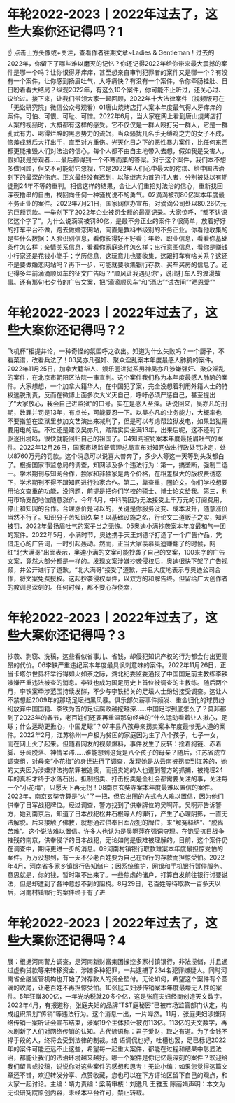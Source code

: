 # 年轮2022-2023丨2022年过去了，这些大案你还记得吗？1

☝ 点击上方头像或+关注，查看作者往期文章~Ladies & Gentleman！过去的2022年，你留下了哪些难以磨灭的记忆？你还记得2022年给你带来最大震撼的案件是哪一个吗？让你恨得牙痒痒，甚至想亲自审判犯罪者的案件又是哪一个？有没有一个案件，让你感到扬眉吐气，大呼痛快？有没有一个案件，令你牵肠挂肚、日日盼着看大结局？纵观2022年，有这么10个案件，你可能不止听过，还关心过、议论过。接下来，让我们带领大家一起回顾，2022年十大法律案件（视频版可在「无讼研究院」微信公众号观看）01唐山烧烤店打人案本年度最气得人牙痒痒的案件。可怕、可恨、可耻、可憎。2022年6月，当大家在网上看到唐山烧烤店打人案的视频时，大概都有这样的感受。它不仅仅是一群人殴打另一群人，它是一群孔武有力、喝得烂醉的黑恶势力的流氓，当众骚扰几名手无缚鸡之力的女子不成，恼羞成怒后大打出手，直至对方重伤。光天化日之下的恶性暴力案件，比任何东西都更能摧毁人们对法治的信心。每个人都不由自主地带入去想，假如我是受害人，假如我是旁观者……最后都得到一个不寒而栗的答案。对于这个案件，我们本不想多做回顾，但又不可能将它忽视，它是2022年人们心中最大的疙瘩、给中国法治刻下的最深的伤疤。正义最终没有迟到，以陈继志为首的打人者，分别被处以有期徒刑24年不等的重判。相信这样的结果，会让人们重拾对法治的信心，重新找回深夜撸串的自由，找回向任何一种骚扰说不的勇气。02滴滴被罚80亿案本年度最不务正业的案件。2022年7月21日，国家网信办宣布，对滴滴公司处以80.26亿元的巨额罚款。一举创下了2022年企业被罚金额的最高记录。大家惊呼，“都不认识亿这个字了”。为什么说滴滴被罚80亿，是最不务正业的案件？很简单，放着好好的打车平台不做，跑去做婚恋网站，简直是教科书级别的不务正业。你看他收集的是些什么数据：人脸识别信息，看你长得好不好看；年龄、职业信息，看看你基础条件怎么样；亲情关系信息，看看你家庭条件怎么样；出行意图信息，看你是赚钱小行家还是花钱小能手；学历信息，这玩意儿也要收集，这跟打车有啥关系？这还不是要做婚恋网站吗？再下一步，可能就要收集银行存款、买车买房的信息了。还记得多年前滴滴顺风车的征文广告吗？“顺风让我遇见你”，说出打车人的浪漫故事。还有那句七夕节的广告文案，把“滴滴顺风车”和“酒店”“试衣间”“晒恩爱”“

# 年轮2022-2023丨2022年过去了，这些大案你还记得吗？2

飞机杯”相提并论，一种奇怪的氛围呼之欲出。知道为什么失败吗？一个厨子，不看菜谱，改看兵法了！03吴亦凡强奸、聚众淫乱案本年度最感人肺腑的案件。2022年11月25日，加拿大籍华人、娱乐圈进狱系男神吴亦凡涉嫌强奸、聚众淫乱的案件，在北京市朝阳区法院一审宣判。这个案件我们称为本年度最感人肺腑的案件。大家想想，一个加拿大籍华人，在中国犯了案，完全没想着利用外籍人士的特权逃脱刑责，反而在微博上面多次大义灭自己，呼吁必须严惩自己，甚至提出了“大家放心，我会自己进监狱”的口号。实在是感人至深。话说回来，吴亦凡的刑期，数罪并罚是13年，有点长，可能要忍一下。以吴亦凡的业务能力，大概率也不要指望在监狱里参加文艺演出来减刑了，但是可以考虑帮监狱发电，如果监狱需要用电的话。不过还是建议吴亦凡，踏踏实实坐满13年，出来后呢，这不还判了驱逐出境吗，很快就能回归自己的祖国了。04知网被罚案本年度最扬眉吐气的案件。2022年12月26日，国家市场监督管理总局宣布对知网做出行政处罚决定，处以8760万元的罚款。这个消息可以说喜大普奔了，多少人等这一天等到头发都白了。根据国家市监总局的调查，知网涉及多个违法行为：第一，搞垄断，强制二选一。学术期刊与知网合作，独家和非独家是两个价格，在相差极大的版权费诱惑下，学术期刊不得不跟知网进行独家合作。第二，靠查重，圈论文。你们学校想要用论文查重的功能，没问题，前提是把你们学校的硕士、博士论文给我。第三，利用市场支配地位随意涨价。今年4月，中科院因为无法接受上千万元的订阅费用，停止和知网的合作。合理涨价是可以的，关键是你服务没变、成本没升，随意涨价当然不行了。知识分子苦知网久矣！以基础设施之名，行论文二道贩子之实，知网被罚，2022年最扬眉吐气的案子当之无愧。05奥迪小满抄袭案本年度最和气一团的案件。2022年5月，小满时节，奥迪携手天王刘德华打造了一个广告作品，凭借走心的广告词，一时引起轰动。然而，正当大家羡慕奥迪赚翻了的时候，网红“北大满哥”出面表示，奥迪小满的文案可能抄袭了自己的文案，100来字的广告文案，竟然大部分都是一样的。发现文案涉嫌抄袭侵权后，奥迪很快下架了广告视频，并公开进行了道歉。“北大满哥”接受了道歉，并且大度地表示与奥迪公司合作，将文案免费授权。这起抄袭侵权案件，以双方的和解告终。但留给广大创作者的教训是深刻的。任何时候，都不要心存侥幸，

# 年轮2022-2023丨2022年过去了，这些大案你还记得吗？3

抄袭、剽窃、洗稿，这些看似省事儿、省钱，却侵犯知识产权的行为都会付出更高昂的代价。06李铁严重违纪案本年度最具讽刺意味的案件。2022年11月26日，正当卡塔尔世界杯举行得如火如荼之际，湖北纪委监委通报了中国国足前主教练李铁涉嫌严重违法被查的消息。李铁也成为国足历史上首位被调查的主教练。随后两个月，李铁案牵涉范围持续发酵，不少与李铁相关的足坛人士纷纷接受调查。这让人不禁想起2009年的那场足坛扫黑风暴。俱乐部欠薪事件频发、重金归化的球员纷纷放弃中国国籍、李铁为首的足坛腐败越挖越深……中国足球到底怎么了？莫非都到了2023年的春节，老百姓们还要再重温那句经典的“什么运动看着让人揪心，足球；什么运动更揪心，中国足球”？07丰县八孩母亲拐卖案本年度最惨无人道的案件。2022年2月，江苏徐州一户极为贫困的家庭因为生了八个孩子，七子一女，而在网上火了起来。但随着网友的视频爆料，事件发生了反转：拴着狗链、赤着脚、牙齿脱落、神情呆滞……谁能想到这竟是八个孩子的母亲？随后，江苏省成立调查组，对母亲“小花梅”的身世进行了调查，发现她是从云南被拐卖到江苏的，她的丈夫因为涉嫌非法拘禁罪被追责，而拐卖她的人也遭到警方的抓捕，被掩埋24年的真相才终于水落石出。抵制拐卖、打击拐卖是全社会都需要关注的事，关注每一个“小花梅”，只愿天下再无拐！08南京玄奘寺案本年度最难以置信的案件。2022年，南京玄奘寺算是“火”了一把，但它出圈的方式令人难以置信，因为他们供奉了日军战犯牌位。经过调查，警方找到了供奉牌位的吴啊萍。吴啊萍告诉警方，她到南京后，知道了日本战犯松井石根等人的罪行，产生了心理阴影，一直无法解脱。后来接触了佛教，就想通过供奉日军战犯的牌位，来“解冤释结”、“脱离苦难”。这个说法难以置信。许多人也认为是吴啊萍在强词夺理。在饱受抗日战争摧残的南京，供奉侵华的日本战犯，无论如何是很难被理解的。目前，这个案件仍在调查中，期待更进一步的消息。09河南村镇银行取款难案本年度最担惊受怕的案件。万万没想到，有一天不少老百姓要为自己在银行的存款而担惊受怕。2022年4月，河南省多家乡镇银行告知储户：因系统维护，网银和手机银行暂停服务。意思就是，你的钱，暂时取不出来了。一些焦虑的储户，打算自发前往银行讨要说法，但是却遭到了各种意想不到的阻挠。8月29日，老百姓等待取款一百多天以后，河南村镇银行的案件终于有了进

# 年轮2022-2023丨2022年过去了，这些大案你还记得吗？4

展：根据河南警方调查，是河南新财富集团操控多家村镇银行，非法揽储，并且通过虚构贷款等来转移资金，涉嫌多种犯罪，一共逮捕了234名犯罪嫌疑人。同时河南省金融监管机构也开始了对存款人的资金垫付。无论如何，希望这个案件有个圆满的收尾，让老百姓不再担惊受怕。10张庭夫妇涉传销案本年度最壕无人性的案件。5年狂赚300亿，一年光纳税就20多个亿，这是张庭夫妇经商创造天文数字。2022年4月，有报道称，张庭夫妇的品牌“TST庭秘密”已被市场监管部门认定，构成组织策划“传销”等违法行为。这个消息一出，一片哗然。11月，张庭夫妇涉嫌网络传销一案听证会宣布结束，涉案19个主体预计被罚113亿。113亿的天文数字，再次刷新了人们对网络传销的认知。古代谚语称：君子爱财，取之有道。为了金钱不择手段的人，终将会受到法律的制裁。结 语调侃也好，吐槽也罢，足已标记2022年的案件可能还远不止这些，希望每一起重大案件，都能在过程和结果中彰显法治，都能让我们的法治环境越来越好。哪一个案件是你记忆最深刻的案件？欢迎给我们留言或投稿，说说你对这些案件的感想和思考！无讼小编：如果您觉得这篇文章还不错，欢迎转发分享、点赞收藏，您也可以在下方评论区留下自己的观点，和大家一起讨论。主编：靖力责编：梁萌审核：刘逸凡 王雅玉 陈丽娟声明：本文为无讼研究院原创内容，未经本平台许可，禁止转载。


